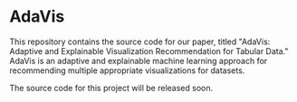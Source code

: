 # AdaVis

This repository contains the source code for our paper, titled "AdaVis: Adaptive and Explainable Visualization Recommendation for Tabular Data." AdaVis is an adaptive and explainable machine learning approach for recommending multiple appropriate visualizations for datasets.

The source code for this project will be released soon.
